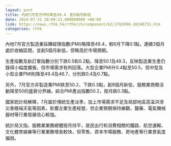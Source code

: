 ```yaml
---
layout: post
title: 內地7月官方PMI降至49.4　創5個月新低
date: 2024-07-31 10:09:21.000000000 +08:00
link: https://news.rthk.hk/rthk/ch/component/k2/1763990-20240731.htm
categories: rthk
---
```


內地7月官方製造業採購經理指數(PMI)略降至49.4，較6月下降0.1點，連續3個月處於收縮區間，並創5個月新低，但略高於市場預期。

生產指數及新訂單指數分別下跌0.5和0.2點，降至50.1及49.3，反映製造業生產仍錄得小幅度擴張，但市場需求有所回落。大型企業PMI升0.4點至50.5，但中型及小型企業PMI則降至49.4及46.7，分別跌0.4及0.7點。

另外，7月官方非製造業PMI跌至50.2，下跌0.3點，創8個月新低，服務業商務活動降至50的盛衰分界線。綜合PMI產出指數50.2，按月跌0.3點。

國家統計局解釋，7月屬於傳統生產淡季，加上市場需求不足及局部地區高溫洪澇災害極端天氣等因素，影響企業生產經營，但企業預期保持樂觀，醫藥、電氣機械器材等行業發展信心較強。

統計局又指，服務業業務總體按月持平，居民出行和消費相關的鐵路、航空運輸、文化體育娛樂等行業業務增長較快，但零售、資本市場服務、房地產等行業景氣度偏弱。
